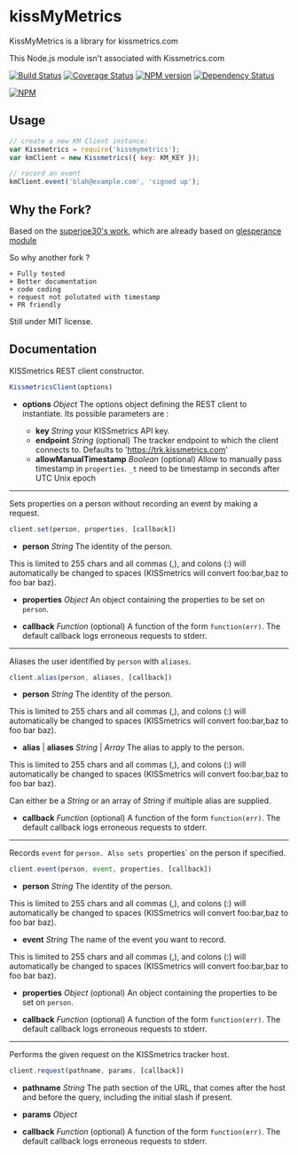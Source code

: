 # kissMyMetrics

KissMyMetrics is a library for kissmetrics.com

This Node.js module isn't associated with Kissmetrics.com

[![Build Status](https://travis-ci.org/LaBelleAssiette/kissmymetrics.png?branch=develop)](https://travis-ci.org/LaBelleAssiette/kissmymetrics)
[![Coverage Status](https://coveralls.io/repos/LaBelleAssiette/kissmymetrics/badge.png)](https://coveralls.io/r/LaBelleAssiette/kissmymetrics)
[![NPM version](https://badge.fury.io/js/kissmymetrics.png)](http://badge.fury.io/js/kissmymetrics)
[![Dependency Status](https://david-dm.org/LaBelleAssiette/kissmymetrics.png)](https://david-dm.org/LaBelleAssiette/kissmymetrics)

[![NPM](https://nodei.co/npm/kissmymetrics.png?downloads=true&stars=true)](https://npmjs.org/package/kissmymetrics)

## Usage

```js
// create a new KM Client instance:
var Kissmetrics = require('kissmymetrics');
var kmClient = new Kissmetrics({ key: KM_KEY });

// record an event
kmClient.event('blah@example.com', 'signed up');
```

## Why the Fork?

Based on the [superjoe30's work](https://github.com/superjoe30/node-kissmetrics), which are already based on [glesperance module](https://github.com/glesperance/node-kissmetrics/)

So why another fork ?

	+ Fully tested
	+ Better documentation
	+ code coding
	+ request not polutated with timestamp
	+ PR friendly

Still under MIT license.

## Documentation

KISSmetrics REST client constructor.

```JavaScript
KissmetricsClient(options)
```

+ **options**
	*Object*
		The options object defining the REST client to instantiate. Its possible parameters are :

	+ **key** *String* your KISSmetrics API key.
	+ **endpoint** *String* (optional) The tracker endpoint to which the client connects to. Defaults to 'https://trk.kissmetrics.com'
	+ **allowManualTimestamp** *Boolean* (optional) Allow to manually pass timestamp in `properties`. `_t` need to be timestamp in seconds after UTC Unix epoch

---

Sets properties on a person without recording an event by making a request.

```JavaScript
client.set(person, properties, [callback])
```

+ **person** *String* The identity of the person.

This is limited to 255 chars and all commas (,), and colons (:) will
automatically be changed to spaces (KISSmetrics will convert foo:bar,baz to
foo bar baz).

+ **properties** *Object* An object containing the properties to be set on
`person`.

+ **callback** *Function* (optional) A function of the form `function(err)`.
The default callback logs erroneous requests to stderr.

---

Aliases the user identified by `person` with `aliases`.

```JavaScript
client.alias(person, aliases, [callback])
```

+ **person** *String* The identity of the person.

This is limited to 255 chars and all commas (,), and colons (:) will
automatically be changed to spaces (KISSmetrics will convert foo:bar,baz to
foo bar baz).

+ **alias** | **aliases** *String* | *Array* The alias to apply to the person.

This is limited to 255 chars and all commas (,), and colons (:) will
automatically be changed to spaces (KISSmetrics will convert foo:bar,baz to
foo bar baz).

Can either be a *String* or an array of *String* if multiple alias are supplied.

+ **callback** *Function* (optional) A function of the form `function(err)`.
The default callback logs erroneous requests to stderr.

---

Records `event` for `person. Also sets `properties` on the person if
specified.

```JavaScript
client.event(person, event, properties, [callback])
```

+ **person** *String* The identity of the person.

This is limited to 255 chars and all commas (,), and colons (:) will
automatically be changed to spaces (KISSmetrics will convert foo:bar,baz to
foo bar baz).

+ **event** *String* The name of the event you want to record.

This is limited to 255 chars and all commas (,), and colons (:) will
automatically be changed to spaces (KISSmetrics will convert foo:bar,baz to
foo bar baz).

+ **properties** *Object* (optional) An object containing the properties to
be set on `person`.

+ **callback** *Function* (optional) A function of the form `function(err)`.
The default callback logs erroneous requests to stderr.

---

Performs the given request on the KISSmetrics tracker host.

```JavaScript
client.request(pathname, params, [callback])
```

+ **pathname** *String* The path section of the URL, that comes after the
host and before the query, including the initial slash if present.

+ **params** *Object*

+ **callback** *Function* (optional) A function of the form `function(err)`.
The default callback logs erroneous requests to stderr.
